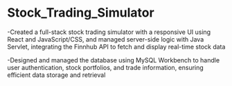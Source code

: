 # Stock_Trading_Simulator

-Created a full-stack stock trading simulator with a responsive UI using React and JavaScript/CSS, and managed server-side logic with Java Servlet, integrating the Finnhub API to fetch and display real-time stock data

-Designed and managed the database using MySQL Workbench to handle user authentication, stock portfolios, and trade information, ensuring efficient data storage and retrieval
